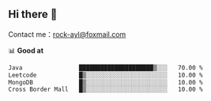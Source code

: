 ## Hi there 👋

Contact me：[rock-ayl@foxmail.com](rock-ayl@foxmail.com)

📊 **Good at**

```txt
Java                █████████████████████▒░░░   70.00 %
Leetcode            █▒░░░░░░░░░░░░░░░░░░░░░░░   10.00 %
MongoDB             █▒░░░░░░░░░░░░░░░░░░░░░░░   10.00 %
Cross Border Mall   █▒░░░░░░░░░░░░░░░░░░░░░░░   10.00 %
```
